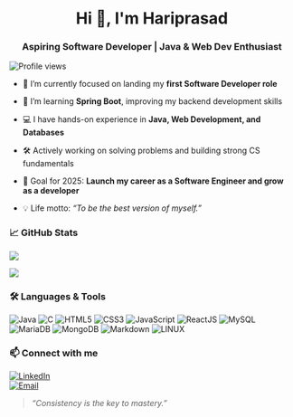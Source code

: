 <h1 align="center">Hi 👋, I'm Hariprasad</h1>
<h3 align="center">Aspiring Software Developer | Java & Web Dev Enthusiast</h3>

<p align="left">
  <img src="https://komarev.com/ghpvc/?username=hackerhari20xx&label=Profile%20views&color=0e75b6&style=flat" alt="Profile views" />
</p>

- 🔭 I’m currently focused on landing my **first Software Developer role**
  
- 🌱 I’m learning **Spring Boot**, improving my backend development skills
  
- 💻 I have hands-on experience in **Java, Web Development, and Databases**
  
- 🛠️ Actively working on solving problems and building strong CS fundamentals
  
- 🚀 Goal for 2025: **Launch my career as a Software Engineer and grow as a developer**
  
- 💡 Life motto: *“To be the best version of myself.”*


### 📈 GitHub Stats

![](https://github-readme-stats.vercel.app/api?username=hackerhari20xx&show_icons=true&theme=vue-dark&hide_border=true&include_all_commits=false&count_private=false)

![](https://github-readme-streak-stats.herokuapp.com/?user=hackerhari20xx&theme=vue-dark&hide_border=true)<br/>


### 🛠️ Languages & Tools

![Java](https://img.shields.io/badge/java-%23ED8B00.svg?style=flat-square&logo=openjdk&logoColor=white)
![C](https://img.shields.io/badge/c-%2300599C.svg?style=flat-square&logo=c&logoColor=white)
![HTML5](https://img.shields.io/badge/html5-%23E34F26.svg?style=flat-square&logo=html5&logoColor=white)
![CSS3](https://img.shields.io/badge/css3-%231572B6.svg?style=flat-square&logo=css3&logoColor=white)
![JavaScript](https://img.shields.io/badge/javascript-%23323330.svg?style=flat-square&logo=javascript&logoColor=%23F7DF1E)
![ReactJS](https://img.shields.io/badge/react-%2320232a.svg?style=flat-square&logo=react&logoColor=%2361DAFB)
![MySQL](https://img.shields.io/badge/mysql-%2300000f.svg?style=flat-square&logo=mysql&logoColor=white)
![MariaDB](https://img.shields.io/badge/-MariaDB-003545?style=flat-square&logo=mariadb)
![MongoDB](https://img.shields.io/badge/MongoDB-%234ea94b.svg?style=flat-square&logo=mongodb&logoColor=white)
![Markdown](https://img.shields.io/badge/-Markdown-000000?style=flat-square&logo=markdown)
![LINUX](https://img.shields.io/badge/Linux-FCC624?style=flat&logo=linux&logoColor=black)
### 📫 Connect with me

[![LinkedIn](https://img.shields.io/badge/-LinkedIn-blue?style=flat-square&logo=linkedin)](https://www.linkedin.com/in/hari-prasad-1b925a196)  
[![Email](https://img.shields.io/badge/-Email-white?style=flat-square&logo=gmail&logoColor=red)](mailto:hariprasadjnv963@gmail.com)


> *“Consistency is the key to mastery.”*
